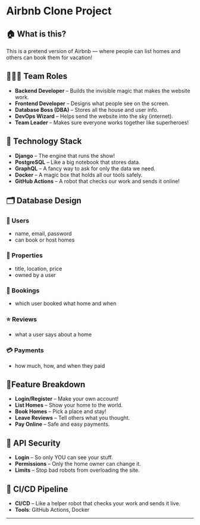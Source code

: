 # Airbnb Clone Project

## 🏠 What is this?

This is a pretend version of Airbnb — where people can list homes and others can book them for vacation!

## 👩‍👩‍👧 Team Roles

- **Backend Developer** – Builds the invisible magic that makes the website work.
- **Frontend Developer** – Designs what people see on the screen.
- **Database Boss (DBA)** – Stores all the house and user info.
- **DevOps Wizard** – Helps send the website into the sky (internet).
- **Team Leader** – Makes sure everyone works together like superheroes!

## 🧰 Technology Stack
- **Django** – The engine that runs the show!
- **PostgreSQL** – Like a big notebook that stores data.
- **GraphQL** – A fancy way to ask for only the data we need.
- **Docker** – A magic box that holds all our tools safely.
- **GitHub Actions** – A robot that checks our work and sends it online!

## 🗂 Database Design

### 🧑 Users
- name, email, password
- can book or host homes

### 🏡 Properties
- title, location, price
- owned by a user

### 📅 Bookings
- which user booked what home and when

### ⭐ Reviews
- what a user says about a home

### 💳 Payments
- how much, how, and when they paid

## 🌟Feature Breakdown

- **Login/Register** – Make your own account!
- **List Homes** – Show your home to the world.
- **Book Homes** – Pick a place and stay!
- **Leave Reviews** – Tell others what you thought.
- **Pay Online** – Safe and easy payments.

## 🔐 API Security

- **Login** – So only YOU can see your stuff.
- **Permissions** – Only the home owner can change it.
- **Limits** – Stop bad robots from overloading the site.

## 🚀 CI/CD Pipeline

- **CI/CD** – Like a helper robot that checks your work and sends it live.
- **Tools**: GitHub Actions, Docker

---

